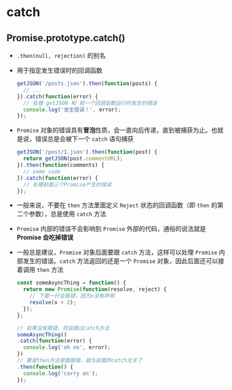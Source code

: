 # catch

## Promise.prototype.catch()

  - `.then(null, rejection)` 的别名

  - 用于指定发生错误时的回调函数

    ```javascript
    getJSON('/posts.json').then(function(posts) {
      // ...
    }).catch(function(error) {
      // 处理 getJSON 和 前一个回调函数运行时发生的错误
      console.log('发生错误！', error);
    });
    ```

  - `Promise` 对象的错误具有**冒泡**性质，会一直向后传递，直到被捕获为止。也就是说，错误总是会被下一个 `catch` 语句捕获

    ```javascript
    getJSON('/post/1.json').then(function(post) {
      return getJSON(post.commentURL);
    }).then(function(comments) {
      // some code
    }).catch(function(error) {
      // 处理前面三个Promise产生的错误
    });
    ```

  - 一般来说，不要在 `then` 方法里面定义 `Reject` 状态的回调函数（即 `then` 的第二个参数），总是使用 `catch` 方法

  - `Promise` 内部的错误不会影响到 `Promise` 外部的代码，通俗的说法就是 **Promise 会吃掉错误**

  - 一般总是建议，`Promise` 对象后面要跟 `catch` 方法，这样可以处理 `Promise` 内部发生的错误。`catch` 方法返回的还是一个 `Promise` 对象，因此后面还可以接着调用 `then` 方法

    ```javascript
    const someAsyncThing = function() {
      return new Promise(function(resolve, reject) {
        // 下面一行会报错，因为x没有声明
        resolve(x + 2);
      });
    };

    // 如果没有报错，则会跳过catch方法
    someAsyncThing()
    .catch(function(error) {
      console.log('oh no', error);
    })
    // 要是then方法里面报错，就与前面的catch无关了
    .then(function() {
      console.log('carry on');
    });
    ```
